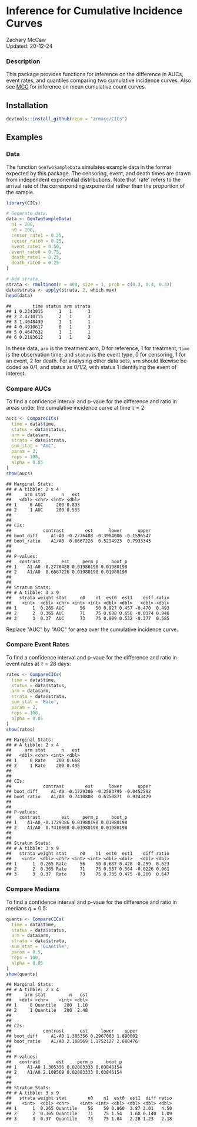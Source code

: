 # Inference for Cumulative Incidence Curves

Zachary McCaw <br>
Updated: 20-12-24



### Description

This package provides functions for inference on the difference in AUCs, event rates, and quantiles comparing two cumulative incidence curves. Also see [MCC](https://github.com/zrmacc/MCC) for inference on mean cumulative count curves. 

## Installation


```r
devtools::install_github(repo = "zrmacc/CICs")
```

## Examples

### Data

The function `GenTwoSampleData` simulates example data in the format expected by this package. The censoring, event, and death times are drawn from independent exponential distributions. Note that 'rate' refers to the arrival rate of the corresponding exponential rather than the proportion of the sample. 


```r
library(CICs)

# Generate data.
data <- GenTwoSampleData(
  n1 = 200,
  n0 = 200,
  censor_rate1 = 0.25,
  censor_rate0 = 0.25,
  event_rate1 = 0.50,
  event_rate0 = 0.75,
  death_rate1 = 0.25,
  death_rate0 = 0.25
)

# Add strata.
strata <- rmultinom(n = 400, size = 1, prob = c(0.3, 0.4, 0.3))
data$strata <- apply(strata, 2, which.max)
head(data)
```

```
##        time status arm strata
## 1 0.2343015      1   1      3
## 2 2.4710715      2   1      3
## 3 1.4048439      1   1      1
## 4 0.4910617      0   1      3
## 5 0.4647632      1   1      1
## 6 0.2193612      1   1      2
```

In these data, `arm` is the treatment arm, 0 for reference, 1 for treatment; `time` is the observation time; and `status` is the event type, 0 for censoring, 1 for an event, 2 for death. For analysing other data sets, `arm` should likewise be coded as 0/1, and status as 0/1/2, with status 1 identifying the event of interest.

### Compare AUCs

To find a confidence interval and p-vaue for the difference and ratio in areas under the cumulative incidence curve at time $\tau = 2$:

```r
aucs <- CompareCICs(
  time = data$time,
  status = data$status,
  arm = data$arm,
  strata = data$strata,
  sum_stat = "AUC",
  param = 2,
  reps = 100,
  alpha = 0.05
)
show(aucs)
```

```
## Marginal Stats:
## # A tibble: 2 x 4
##     arm stat      n   est
##   <dbl> <chr> <int> <dbl>
## 1     0 AUC     200 0.833
## 2     1 AUC     200 0.555
## 
## 
## CIs:
##            contrast        est      lower      upper
## boot_diff     A1-A0 -0.2776488 -0.3984006 -0.1596547
## boot_ratio    A1/A0  0.6667226  0.5294923  0.7933343
## 
## 
## P-values:
##   contrast        est     perm_p     boot_p
## 1    A1-A0 -0.2776488 0.01980198 0.01980198
## 2    A1/A0  0.6667226 0.01980198 0.01980198
## 
## 
## Stratum Stats:
## # A tibble: 3 x 9
##   strata weight stat     n0    n1  est0  est1    diff ratio
##    <int>  <dbl> <chr> <int> <int> <dbl> <dbl>   <dbl> <dbl>
## 1      1  0.265 AUC      56    50 0.927 0.457 -0.470  0.493
## 2      2  0.365 AUC      71    75 0.688 0.650 -0.0374 0.946
## 3      3  0.37  AUC      73    75 0.909 0.532 -0.377  0.585
```

Replace "AUC" by "AOC" for area over the cumulative incidence curve.

### Compare Event Rates

To find a confidence interval and p-vaue for the difference and ratio in event rates at $\tau = 28$ days:

```r
rates <- CompareCICs(
  time = data$time,
  status = data$status,
  arm = data$arm,
  strata = data$strata,
  sum_stat = 'Rate',
  param = 2,
  reps = 100,
  alpha = 0.05
)
show(rates)
```

```
## Marginal Stats:
## # A tibble: 2 x 4
##     arm stat      n   est
##   <dbl> <chr> <int> <dbl>
## 1     0 Rate    200 0.668
## 2     1 Rate    200 0.495
## 
## 
## CIs:
##            contrast        est      lower      upper
## boot_diff     A1-A0 -0.1729386 -0.2583795 -0.0452592
## boot_ratio    A1/A0  0.7410808  0.6350871  0.9243429
## 
## 
## P-values:
##   contrast        est     perm_p     boot_p
## 1    A1-A0 -0.1729386 0.01980198 0.01980198
## 2    A1/A0  0.7410808 0.01980198 0.01980198
## 
## 
## Stratum Stats:
## # A tibble: 3 x 9
##   strata weight stat     n0    n1  est0  est1    diff ratio
##    <int>  <dbl> <chr> <int> <int> <dbl> <dbl>   <dbl> <dbl>
## 1      1  0.265 Rate     56    50 0.687 0.428 -0.259  0.623
## 2      2  0.365 Rate     71    75 0.587 0.564 -0.0226 0.961
## 3      3  0.37  Rate     73    75 0.735 0.475 -0.260  0.647
```

### Compare Medians

To find a confidence interval and p-vaue for the difference and ratio in medians $q = 0.5$:

```r
quants <- CompareCICs(
  time = data$time,
  status = data$status,
  arm = data$arm,
  strata = data$strata,
  sum_stat = 'Quantile',
  param = 0.5,
  reps = 100,
  alpha = 0.05
)
show(quants)
```

```
## Marginal Stats:
## # A tibble: 2 x 4
##     arm stat         n   est
##   <dbl> <chr>    <int> <dbl>
## 1     0 Quantile   200  1.18
## 2     1 Quantile   200  2.48
## 
## 
## CIs:
##            contrast      est     lower    upper
## boot_diff     A1-A0 1.305356 0.2967083 1.890002
## boot_ratio    A1/A0 2.108569 1.1752127 2.680476
## 
## 
## P-values:
##   contrast      est     perm_p     boot_p
## 1    A1-A0 1.305356 0.02083333 0.03846154
## 2    A1/A0 2.108569 0.02083333 0.03846154
## 
## 
## Stratum Stats:
## # A tibble: 3 x 9
##   strata weight stat        n0    n1  est0  est1  diff ratio
##    <int>  <dbl> <chr>    <int> <int> <dbl> <dbl> <dbl> <dbl>
## 1      1  0.265 Quantile    56    50 0.860  3.87 3.01   4.50
## 2      2  0.365 Quantile    71    75 1.54   1.68 0.140  1.09
## 3      3  0.37  Quantile    73    75 1.04   2.28 1.23   2.18
```
